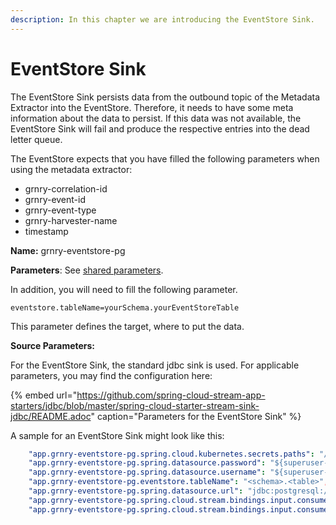 ```yaml
---
description: In this chapter we are introducing the EventStore Sink.
---
```


# EventStore Sink

The EventStore Sink persists data from the outbound topic of the Metadata Extractor into the EventStore. Therefore, it needs to have some meta information about the data to persist. If this data was not available, the EventStore Sink will fail and produce the respective entries into the dead letter queue.

The EventStore expects that you have filled the following parameters when using the metadata extractor:

* grnry-correlation-id 
* grnry-event-id 
* grnry-event-type 
* grnry-harvester-name 
* timestamp

**Name:** grnry-eventstore-pg

**Parameters**: See [shared parameters](grnry-components-and-parameters.md).

In addition, you will need to fill the following parameter.

```text
eventstore.tableName=yourSchema.yourEventStoreTable
```

This parameter defines the target, where to put the data.

**Source Parameters:**

For the EventStore Sink, the standard jdbc sink is used. For applicable parameters, you may find the configuration here:



{% embed url="https://github.com/spring-cloud-stream-app-starters/jdbc/blob/master/spring-cloud-starter-stream-sink-jdbc/README.adoc" caption="Parameters for the EventStore Sink" %}

A sample for an EventStore Sink might look like this:

```yaml
	"app.grnry-eventstore-pg.spring.cloud.kubernetes.secrets.paths": "/usr/src/app/db-secret",
	"app.grnry-eventstore-pg.spring.datasource.password": "${superuser-password}",
	"app.grnry-eventstore-pg.spring.datasource.username": "${superuser-username}",
	"app.grnry-eventstore-pg.eventstore.tableName": "<schema>.<table>",
	"app.grnry-eventstore-pg.spring.datasource.url": "jdbc:postgresql://<URL>:<Port>/postgres?currentSchema=public",
	"app.grnry-eventstore-pg.spring.cloud.stream.bindings.input.consumer.concurrency": 3,
	"app.grnry-eventstore-pg.spring.cloud.stream.bindings.input.consumer.partitioned": true,
```



